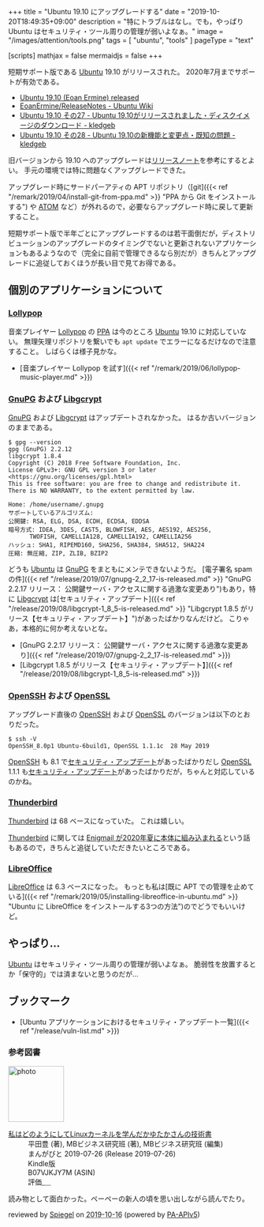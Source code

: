 +++
title = "Ubuntu 19.10 にアップグレードする"
date =  "2019-10-20T18:49:35+09:00"
description = "特にトラブルはなし。でも，やっぱり Ubuntu はセキュリティ・ツール周りの管理が弱いよなぁ。"
image = "/images/attention/tools.png"
tags  = [ "ubuntu", "tools" ]
pageType = "text"

[scripts]
  mathjax = false
  mermaidjs = false
+++

短期サポート版である [Ubuntu] 19.10 がリリースされた。
2020年7月までサポートが有効である。

- [Ubuntu 19.10 (Eoan Ermine) released](https://lists.ubuntu.com/archives/ubuntu-announce/2019-October/000250.html)
- [EoanErmine/ReleaseNotes - Ubuntu Wiki](https://wiki.ubuntu.com/EoanErmine/ReleaseNotes)
- [Ubuntu 19.10 その27 - Ubuntu 19.10がリリースされました・ディスクイメージのダウンロード - kledgeb](https://kledgeb.blogspot.com/2019/10/ubuntu-1910-27-ubuntu-1910.html)
- [Ubuntu 19.10 その28 - Ubuntu 19.10の新機能と変更点・既知の問題 - kledgeb](https://kledgeb.blogspot.com/2019/10/ubuntu-1910-28-ubuntu-1910.html)

旧バージョンから 19.10 へのアップグレードは[リリースノート](https://wiki.ubuntu.com/EoanErmine/ReleaseNotes "EoanErmine/ReleaseNotes - Ubuntu Wiki")を参考にするとよい。
手元の環境では特に問題なくアップグレードできた。

アップグレード時にサードパーアティの APT リポジトリ（[git]({{< ref "/remark/2019/04/install-git-from-ppa.md" >}} "PPA から Git をインストールする") や [ATOM](https://flight-manual.atom.io/getting-started/sections/installing-atom/ "Installing Atom") など）が外れるので，必要ならアップグレード時に戻して更新すること。

短期サポート版で半年ごとにアップグレードするのは若干面倒だが，ディストリビューションのアップグレードのタイミングでないと更新されないアプリケーションもあるようなので（完全に自前で管理できるなら別だが）きちんとアップグレードに追従しておくほうが長い目で見てお得である。

## 個別のアプリケーションについて

### [Lollypop]

音楽プレイヤー [Lollypop] の [PPA] は今のところ [Ubuntu] 19.10 に対応していない。
無理矢理リポジトリを繋いでも `apt update` でエラーになるだけなので注意すること。
しばらくは様子見かな。

- [音楽プレイヤー Lollypop を試す]({{< ref "/remark/2019/06/lollypop-music-player.md" >}})

[Lollypop]: https://wiki.gnome.org/Apps/Lollypop?action=show "Apps/Lollypop - GNOME Wiki!"

### [GnuPG] および [Libgcrypt]

[GnuPG] および [Libgcrypt] はアップデートされなかった。
はるか古いバージョンのままである。

```text
$ gpg --version
gpg (GnuPG) 2.2.12
libgcrypt 1.8.4
Copyright (C) 2018 Free Software Foundation, Inc.
License GPLv3+: GNU GPL version 3 or later <https://gnu.org/licenses/gpl.html>
This is free software: you are free to change and redistribute it.
There is NO WARRANTY, to the extent permitted by law.

Home: /home/username/.gnupg
サポートしているアルゴリズム:
公開鍵: RSA, ELG, DSA, ECDH, ECDSA, EDDSA
暗号方式: IDEA, 3DES, CAST5, BLOWFISH, AES, AES192, AES256,
      TWOFISH, CAMELLIA128, CAMELLIA192, CAMELLIA256
ハッシュ: SHA1, RIPEMD160, SHA256, SHA384, SHA512, SHA224
圧縮: 無圧縮, ZIP, ZLIB, BZIP2
```

どうも [Ubuntu] は [GnuPG] をまともにメンテできないようだ。
[電子署名 spam の件]({{< ref "/release/2019/07/gnupg-2_2_17-is-released.md" >}} "GnuPG 2.2.17 リリース： 公開鍵サーバ・アクセスに関する過激な変更あり")もあり，特に [Libgcrypt] は[セキュリティ・アップデート]({{< ref "/release/2019/08/libgcrypt-1_8_5-is-released.md" >}} "Libgcrypt 1.8.5 がリリース【セキュリティ・アップデート】")があったばかりなんだけど。
こりゃあ，本格的に何か考えないとな。

- [GnuPG 2.2.17 リリース： 公開鍵サーバ・アクセスに関する過激な変更あり]({{< ref "/release/2019/07/gnupg-2_2_17-is-released.md" >}})
- [Libgcrypt 1.8.5 がリリース【セキュリティ・アップデート】]({{< ref "/release/2019/08/libgcrypt-1_8_5-is-released.md" >}})

[GnuPG]: https://gnupg.org/ "The GNU Privacy Guard"
[Libgcrypt]: https://gnupg.org/software/libgcrypt/

### [OpenSSH] および [OpenSSL]

アップグレード直後の [OpenSSH] および [OpenSSL] のバージョンは以下のとおりだった。

```text
$ ssh -V
OpenSSH_8.0p1 Ubuntu-6build1, OpenSSL 1.1.1c  28 May 2019
```

[OpenSSH] も 8.1 で[セキュリティ・アップデート](https://www.openssh.com/txt/release-8.1)があったばかりだし [OpenSSL] 1.1.1 も[セキュリティ・アップデート](https://www.openssl.org/news/secadv/20190910.txt "OpenSSL Security Advisory [10 September 2019]")があったばかりだが，ちゃんと対応しているのかね。

[OpenSSH]: https://www.openssh.com/
[OpenSSL]: https://www.openssl.org/

### [Thunderbird]

[Thunderbird] は 68 ベースになっていた。
これは嬉しい。

[Thunderbird] に関しては [Enigmail が2020年夏に本体に組み込まれる](https://blog.mozilla.org/thunderbird/2019/10/thunderbird-enigmail-and-openpgp/)という話もあるので，きちんと追従していただきたいところである。

[Thunderbird]: https://www.thunderbird.net/ "Thunderbird — Software made to make email easier. — Mozilla"

### [LibreOffice]

[LibreOffice] は 6.3 ベースになった。
もっとも私は[既に APT での管理を止めている]({{< ref "/remark/2019/05/installing-libreoffice-in-ubuntu.md" >}} "Ubuntu に LibreOffice をインストールする3つの方法")のでどうでもいいけど。

[LibreOffice]: https://www.libreoffice.org/ "LibreOffice - Free Office Suite - Fun Project - Fantastic People"

## やっぱり...

[Ubuntu] はセキュリティ・ツール周りの管理が弱いよなぁ。
脆弱性を放置するとか「保守的」では済まないと思うのだが...

## ブックマーク

- [Ubuntu アプリケーションにおけるセキュリティ・アップデート一覧]({{< ref "/release/vuln-list.md" >}})

[Ubuntu]: https://www.ubuntu.com/ "The leading operating system for PCs, IoT devices, servers and the cloud | Ubuntu"
[PPA]: https://launchpad.net/ubuntu/+ppas "Personal Package Archives : Ubuntu"

### 参考図書

<div class="hreview">
  <div class="photo"><a class="item url" href="https://www.amazon.co.jp/dp/B07VJKJY7M?tag=baldandersinf-22&linkCode=ogi&th=1&psc=1"><img src="https://m.media-amazon.com/images/I/41WcUL9wdoL._SL160_.jpg" width="113" alt="photo"></a></div>
  <dl class="fn">
    <dt><a href="https://www.amazon.co.jp/dp/B07VJKJY7M?tag=baldandersinf-22&linkCode=ogi&th=1&psc=1">私はどのようにしてLinuxカーネルを学んだかゆたかさんの技術書</a></dt>
    <dd>平田豊 (著), MBビジネス研究班 (著), MBビジネス研究班 (編集)</dd>
    <dd>まんがびと 2019-07-26 (Release 2019-07-26)</dd>
    <dd>Kindle版</dd>
    <dd>B07VJKJY7M (ASIN)</dd>
    <dd>評価<abbr class="rating fa-sm" title="4">&nbsp;<i class="fas fa-star"></i>&nbsp;<i class="fas fa-star"></i>&nbsp;<i class="fas fa-star"></i>&nbsp;<i class="fas fa-star"></i>&nbsp;<i class="far fa-star"></i></abbr></dd>
  </dl>
  <p class="description">読み物として面白かった。ペーペーの新人の頃を思い出しながら読んでたり。</p>
  <p class="powered-by">reviewed by <a href='#maker' class='reviewer'>Spiegel</a> on <abbr class="dtreviewed" title="2019-10-16">2019-10-16</abbr> (powered by <a href="https://affiliate.amazon.co.jp/assoc_credentials/home">PA-APIv5</a>)</p>
</div>
